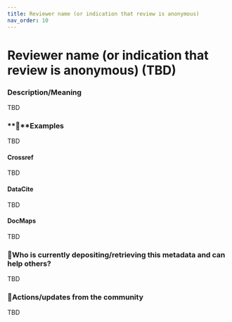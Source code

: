 ```yaml
---
title: Reviewer name (or indication that review is anonymous)
nav_order: 10
---
```


# Reviewer name (or indication that review is anonymous) (TBD)

### Description/Meaning

TBD

### **🤖**Examples

TBD

#### Crossref

TBD

#### DataCite

TBD

#### DocMaps

TBD

### 🙏Who is currently depositing/retrieving this metadata and can help others? 

TBD

### 💪Actions/updates from the community 

TBD 